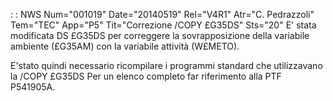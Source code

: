  :  : NWS Num="001019" Date="20140519" Rel="V4R1" Atr="C. Pedrazzoli" Tem="TEC" App="P5" Tit="Correzione /COPY £G35DS" Sts="20"
E' stata modificata DS £G35DS per correggere la sovrapposizione della variabile ambiente (£G35AM) con la variabile attività (W£METO).

E'stato quindi necessario ricompilare i programmi standard che utilizzavano la /COPY £G35DS 
Per un elenco completo far riferimento alla PTF P541905A.
